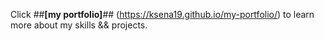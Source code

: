 Click ##**[my portfolio]**## (https://ksena19.github.io/my-portfolio/) to learn more about my skills && projects.
